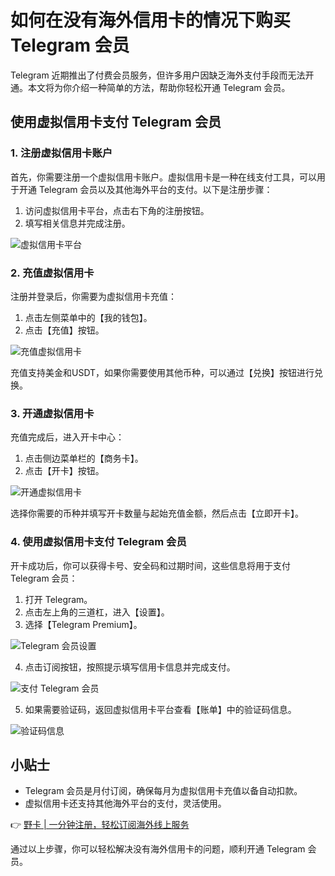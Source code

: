 # 如何在没有海外信用卡的情况下购买 Telegram 会员

Telegram 近期推出了付费会员服务，但许多用户因缺乏海外支付手段而无法开通。本文将为你介绍一种简单的方法，帮助你轻松开通 Telegram 会员。

## 使用虚拟信用卡支付 Telegram 会员

### 1. 注册虚拟信用卡账户

首先，你需要注册一个虚拟信用卡账户。虚拟信用卡是一种在线支付工具，可以用于开通 Telegram 会员以及其他海外平台的支付。以下是注册步骤：

1. 访问虚拟信用卡平台，点击右下角的注册按钮。
2. 填写相关信息并完成注册。

![虚拟信用卡平台](https://bbtdd.com/wp-content/uploads/img/3118427335315848.webp)

### 2. 充值虚拟信用卡

注册并登录后，你需要为虚拟信用卡充值：

1. 点击左侧菜单中的【我的钱包】。
2. 点击【充值】按钮。

![充值虚拟信用卡](https://bbtdd.com/wp-content/uploads/img/076257136.webp)

充值支持美金和USDT，如果你需要使用其他币种，可以通过【兑换】按钮进行兑换。

### 3. 开通虚拟信用卡

充值完成后，进入开卡中心：

1. 点击侧边菜单栏的【商务卡】。
2. 点击【开卡】按钮。

![开通虚拟信用卡](https://bbtdd.com/wp-content/uploads/img/00883092506383.webp)

选择你需要的币种并填写开卡数量与起始充值金额，然后点击【立即开卡】。

### 4. 使用虚拟信用卡支付 Telegram 会员

开卡成功后，你可以获得卡号、安全码和过期时间，这些信息将用于支付 Telegram 会员：

1. 打开 Telegram。
2. 点击左上角的三道杠，进入【设置】。
3. 选择【Telegram Premium】。

![Telegram 会员设置](https://bbtdd.com/wp-content/uploads/img/136929973837637.webp)

4. 点击订阅按钮，按照提示填写信用卡信息并完成支付。

![支付 Telegram 会员](https://bbtdd.com/wp-content/uploads/img/2349741632075300.webp)

5. 如果需要验证码，返回虚拟信用卡平台查看【账单】中的验证码信息。

![验证码信息](https://bbtdd.com/wp-content/uploads/img/93901451519968.webp)

## 小贴士

- Telegram 会员是月付订阅，确保每月为虚拟信用卡充值以备自动扣款。
- 虚拟信用卡还支持其他海外平台的支付，灵活使用。

👉 [野卡 | 一分钟注册，轻松订阅海外线上服务](https://bbtdd.com/yeka)

通过以上步骤，你可以轻松解决没有海外信用卡的问题，顺利开通 Telegram 会员。